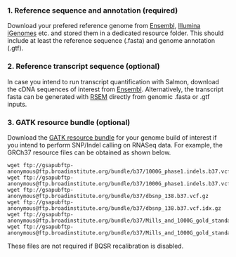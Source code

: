 ### 1. Reference sequence and annotation (required)
Download your prefered reference genome from [Ensembl](https://www.ensembl.org/index.html), [Illumina iGenomes](https://emea.support.illumina.com/sequencing/sequencing_software/igenome.html) etc. and stored them in a dedicated resource folder. This should include at least the reference sequence (.fasta) and genome annotation (.gtf). 

### 2. Reference transcript sequence (optional)
In case you intend to run transcript quantification with Salmon, download the cDNA sequences of interest from [Ensembl](https://www.ensembl.org/index.html). Alternatively, the transcript fasta can be generated with [RSEM](http://deweylab.biostat.wisc.edu/rsem/rsem-prepare-reference.html) directly from genomic .fasta or .gtf inputs. 

### 3. GATK resource bundle (optional)  

Download the [GATK resource bundle](https://gatk.broadinstitute.org/hc/en-us/articles/360036212652-Resource-Bundle) for your genome build of interest if you intend to perform SNP/Indel calling on RNASeq data. For example, the GRCh37 resource files can be obtained as shown below.

```
wget ftp://gsapubftp-anonymous@ftp.broadinstitute.org/bundle/b37/1000G_phase1.indels.b37.vcf.gz
wget ftp://gsapubftp-anonymous@ftp.broadinstitute.org/bundle/b37/1000G_phase1.indels.b37.vcf.idx.gz
wget ftp://gsapubftp-anonymous@ftp.broadinstitute.org/bundle/b37/dbsnp_138.b37.vcf.gz
wget ftp://gsapubftp-anonymous@ftp.broadinstitute.org/bundle/b37/dbsnp_138.b37.vcf.idx.gz
wget ftp://gsapubftp-anonymous@ftp.broadinstitute.org/bundle/b37/Mills_and_1000G_gold_standard.indels.b37.vcf.gz
wget ftp://gsapubftp-anonymous@ftp.broadinstitute.org/bundle/b37/Mills_and_1000G_gold_standard.indels.b37.vcf.idx.gz
```

These files are not required if BQSR recalibration is disabled.
